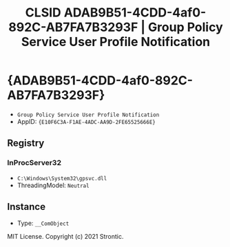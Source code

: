 ﻿---
title: "CLSID ADAB9B51-4CDD-4af0-892C-AB7FA7B3293F | Group Policy Service User Profile Notification"
excerpt: What is COM-Object CLSID ADAB9B51-4CDD-4af0-892C-AB7FA7B3293F?
---

# {ADAB9B51-4CDD-4af0-892C-AB7FA7B3293F}

* `Group Policy Service User Profile Notification`
* AppID: `{E10F6C3A-F1AE-4ADC-AA9D-2FE65525666E}`

## Registry


### InProcServer32

* `C:\Windows\System32\gpsvc.dll`
* ThreadingModel: `Neutral`

## Instance

* Type: `__ComObject`

MIT License. Copyright (c) 2021 Strontic.


